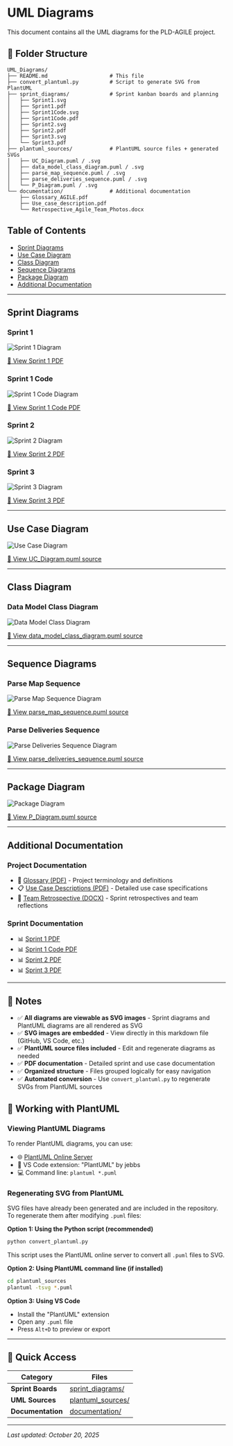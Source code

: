 # UML Diagrams

This document contains all the UML diagrams for the PLD-AGILE project.

## 📁 Folder Structure

```
UML_Diagrams/
├── README.md                    # This file
├── convert_plantuml.py          # Script to generate SVG from PlantUML
├── sprint_diagrams/             # Sprint kanban boards and planning
│   ├── Sprint1.svg
│   ├── Sprint1.pdf
│   ├── Sprint1Code.svg
│   ├── Sprint1Code.pdf
│   ├── Sprint2.svg
│   ├── Sprint2.pdf
│   ├── Sprint3.svg
│   └── Sprint3.pdf
├── plantuml_sources/            # PlantUML source files + generated SVGs
│   ├── UC_Diagram.puml / .svg
│   ├── data_model_class_diagram.puml / .svg
│   ├── parse_map_sequence.puml / .svg
│   ├── parse_deliveries_sequence.puml / .svg
│   └── P_Diagram.puml / .svg
└── documentation/               # Additional documentation
    ├── Glossary_AGILE.pdf
    ├── Use_case_description.pdf
    └── Retrospective_Agile_Team_Photos.docx
```

## Table of Contents
- [Sprint Diagrams](#sprint-diagrams)
- [Use Case Diagram](#use-case-diagram)
- [Class Diagram](#class-diagram)
- [Sequence Diagrams](#sequence-diagrams)
- [Package Diagram](#package-diagram)
- [Additional Documentation](#additional-documentation)

---

## Sprint Diagrams

### Sprint 1
![Sprint 1 Diagram](sprint_diagrams/Sprint1.svg)

[📄 View Sprint 1 PDF](sprint_diagrams/Sprint1.pdf)

### Sprint 1 Code
![Sprint 1 Code Diagram](sprint_diagrams/Sprint1Code.svg)

[📄 View Sprint 1 Code PDF](sprint_diagrams/Sprint1Code.pdf)

### Sprint 2
![Sprint 2 Diagram](sprint_diagrams/Sprint2.svg)

[📄 View Sprint 2 PDF](sprint_diagrams/Sprint2.pdf)

### Sprint 3
![Sprint 3 Diagram](sprint_diagrams/Sprint3.svg)

[📄 View Sprint 3 PDF](sprint_diagrams/Sprint3.pdf)

---

## Use Case Diagram

![Use Case Diagram](plantuml_sources/UC_Diagram.svg)

[📝 View UC_Diagram.puml source](plantuml_sources/UC_Diagram.puml)

---

## Class Diagram

### Data Model Class Diagram

![Data Model Class Diagram](plantuml_sources/data_model_class_diagram.svg)

[📝 View data_model_class_diagram.puml source](plantuml_sources/data_model_class_diagram.puml)

---

## Sequence Diagrams

### Parse Map Sequence

![Parse Map Sequence Diagram](plantuml_sources/parse_map_sequence.svg)

[📝 View parse_map_sequence.puml source](plantuml_sources/parse_map_sequence.puml)

### Parse Deliveries Sequence

![Parse Deliveries Sequence Diagram](plantuml_sources/parse_deliveries_sequence.svg)

[📝 View parse_deliveries_sequence.puml source](plantuml_sources/parse_deliveries_sequence.puml)

---

## Package Diagram

![Package Diagram](plantuml_sources/P_Diagram.svg)

[📝 View P_Diagram.puml source](plantuml_sources/P_Diagram.puml)

---

## Additional Documentation

### Project Documentation
- 📖 [Glossary (PDF)](documentation/Glossary_AGILE.pdf) - Project terminology and definitions
- 📋 [Use Case Descriptions (PDF)](documentation/Use_case_description.pdf) - Detailed use case specifications
- 📸 [Team Retrospective (DOCX)](documentation/Retrospective_Agile_Team_Photos.docx) - Sprint retrospectives and team reflections

### Sprint Documentation
- 📊 [Sprint 1 PDF](sprint_diagrams/Sprint1.pdf)
- 📊 [Sprint 1 Code PDF](sprint_diagrams/Sprint1Code.pdf)
- 📊 [Sprint 2 PDF](sprint_diagrams/Sprint2.pdf)
- 📊 [Sprint 3 PDF](sprint_diagrams/Sprint3.pdf)

---

## 📝 Notes

- ✅ **All diagrams are viewable as SVG images** - Sprint diagrams and PlantUML diagrams are all rendered as SVG
- ✅ **SVG images are embedded** - View directly in this markdown file (GitHub, VS Code, etc.)
- ✅ **PlantUML source files included** - Edit and regenerate diagrams as needed
- ✅ **PDF documentation** - Detailed sprint and use case documentation
- ✅ **Organized structure** - Files grouped logically for easy navigation
- ✅ **Automated conversion** - Use `convert_plantuml.py` to regenerate SVGs from PlantUML sources

## 🔧 Working with PlantUML

### Viewing PlantUML Diagrams

To render PlantUML diagrams, you can use:
- 🌐 [PlantUML Online Server](http://www.plantuml.com/plantuml/uml/)
- 🔌 VS Code extension: "PlantUML" by jebbs
- 💻 Command line: `plantuml *.puml`

### Regenerating SVG from PlantUML

SVG files have already been generated and are included in the repository. To regenerate them after modifying `.puml` files:

**Option 1: Using the Python script (recommended)**
```bash
python convert_plantuml.py
```
This script uses the PlantUML online server to convert all `.puml` files to SVG.

**Option 2: Using PlantUML command line (if installed)**
```bash
cd plantuml_sources
plantuml -tsvg *.puml
```

**Option 3: Using VS Code**
- Install the "PlantUML" extension
- Open any `.puml` file
- Press `Alt+D` to preview or export

---

## 📂 Quick Access

| Category | Files |
|----------|-------|
| **Sprint Boards** | [sprint_diagrams/](sprint_diagrams/) |
| **UML Sources** | [plantuml_sources/](plantuml_sources/) |
| **Documentation** | [documentation/](documentation/) |

---

*Last updated: October 20, 2025*
